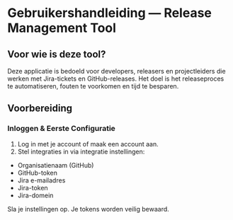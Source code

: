 # Gebruikershandleiding — Release Management Tool

## Voor wie is deze tool?
Deze applicatie is bedoeld voor developers, releasers en projectleiders die werken met Jira-tickets en GitHub-releases. Het doel is het releaseproces te automatiseren, fouten te voorkomen en tijd te besparen.

## Voorbereiding

### Inloggen & Eerste Configuratie

1. Log in met je account of maak een account aan.
2. Stel integraties in via integratie instellingen:
  - Organisatienaam (GitHub)
  - GitHub-token
  - Jira e-mailadres
  - Jira-token
  - Jira-domein

Sla je instellingen op.
Je tokens worden veilig bewaard.


